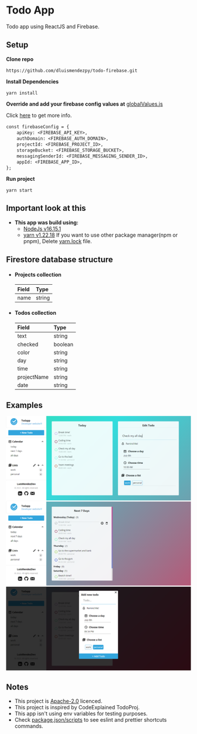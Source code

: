 # Todo App

Todo app using ReactJS and Firebase.

## Setup

**Clone repo**

    https://github.com/dluismendezpy/todo-firebase.git

**Install Dependencies**

    yarn install

**Override and add your firebase config values
at** [globalValues.js](https://github.com/dluismendezpy/todo-firebase/blob/master/src/globalValues.js)

Click [here](https://firebase.google.com/docs/firestore/quickstart#initialize) to get more info.

    const firebaseConfig = {
        apiKey: <FIREBASE_API_KEY>,
        authDomain: <FIREBASE_AUTH_DOMAIN>,
        projectId: <FIREBASE_PROJECT_ID>,
        storageBucket: <FIREBASE_STORAGE_BUCKET>,
        messagingSenderId: <FIREBASE_MESSAGING_SENDER_ID>,
        appId: <FIREBASE_APP_ID>,
    };

**Run project**

    yarn start

## Important look at this

- **This app was build using:**
  - [NodeJs v16.15.1](https://nodejs.org/en/blog/release/v16.15.1/)
  - [yarn v1.22.18](https://github.com/yarnpkg/yarn/releases/tag/v1.22.18) If you want to use other package manager(npm or
    pnpm), Delete [yarn.lock](https://github.com/dluismendezpy/todo-firebase/blob/master/yarn.lock) file.

## Firestore database structure

- #### Projects collection
  
  | Field | Type    |
  |-------|---------|
  | name  | string  |

- #### Todos collection
  
  | Field       | Type    |
  |-------------|---------|
  | text        | string  |
  | checked     | boolean |
  | color       | string  |
  | day         | string  |
  | time        | string  |
  | projectName | string  |
  | date        | string  |

## Examples
![Example2](./src/assets/images/MD/example2.png)
![Example1](./src/assets/images/MD/example1.png)
![Example3](./src/assets/images/MD/example3.png)

## Notes

- This project is [Apache-2.0](https://github.com/dluismendezpy/todo-firebase/blob/master/LICENSE) licenced.
- This project is inspired by CodeExplained TodoProj.
- This app isn't using env variables for testing purposes.
- Check [package.json/scripts](https://github.com/dluismendezpy/todo-firebase/blob/master/package.json#L25) to see eslint and prettier shortcuts commands.
